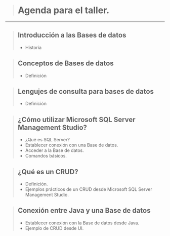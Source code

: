 > # Agenda para el taller.
---
> ## Introducción a las Bases de datos
> - Historia

> ## Conceptos de Bases de datos
> - Definición

> ## Lengujes de consulta para bases de datos
> - Definición

> ## ¿Cómo utilizar Microsoft SQL Server Management Studio? 
> - ¿Qué es SQL Server?
> - Establecer conexión con una Base de datos.
> - Acceder a la Base de datos.
> - Comandos básicos.

> ## ¿Qué es un CRUD?
> - Definición.
> - Ejemplos prácticos de un CRUD desde Microsoft SQL Server Management Studio.

> ## Conexión entre Java y una Base de datos
> - Establecer conexión con la Base de datos desde Java.
> - Ejemplo de CRUD desde UI.
